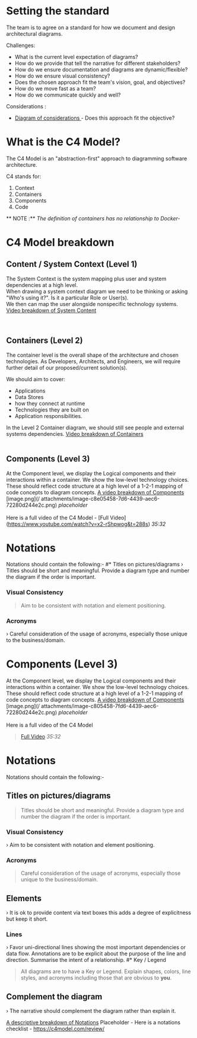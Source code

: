 # Setting the standard
The team is to agree on a standard for how we document and design architectural diagrams.

Challenges:

- What is the current level expectation of diagrams?
- How do we provide that tell the narrative for different stakeholders?
- How do we ensure documentation and diagrams are dynamic/flexible?
- How do we ensure visual consistency?
- Does the chosen approach fit the team's vision, goal, and objectives?
- How do we move fast as a team?
- How do we communicate quickly and well?
  
Considerations :
- [Diagram of considerations ](https://c4model.com/review/) - Does this approach fit the objective?

  
# What is the C4 Model?
The C4 Model is an "abstraction-first" approach to diagramming software architecture.

C4 stands for:
1. Context
2. Containers
3. Components
4. Code
   
** NOTE :** _The definition of containers has no relationship to Docker-_

# C4 Model breakdown

## Content / System Context (Level 1)

The System Context is the system mapping plus user and system dependencies at a high level.
<br>
When drawing a system context diagram we need to be thinking or asking "Who's using it?". Is it a particular Role or User(s). 
<br>
We then can map the user alongside nonspecific technology systems.
[Video breakdown of System Content](https://youtu.be/x2-rShpw0g?t=691)

<br>

## Containers (Level 2)

The container level is the overall shape of the architecture and chosen technologies.
As Developers, Architects, and Engineers, we will require further detail of our proposed/current solution(s).

We should aim to cover:
- Applications
- Data Stores
- how they connect at runtime
- Technologies they are built on
- Application responsibilities.
  
In the Level 2 Container diagram, we should still see people and external systems dependencies.
[Video breakdown of Containers ](https://youtu.be/x2-rShpw0g?t=827)
<br></br>
## Components (Level 3)
At the Component level, we display the Logical components and their interactions within a container.
We show the low-level technology choices. These should reflect code structure at a high level of a 1-2-1 mapping of code concepts to diagram concepts.
[A video breakdown of Components ](https://youtu.be/x2-rShpwog?t=1021)
[image.png](/ attachments/image-c8e05458-7d6-4439-aec6-72280d244e2c.png)
_placeholder_
<br></br>
Here is a full video of the C4 Model -
[Full Video] (https://www.youtube.com/watch?v=x2-rShpwog&t=288s) _35:32_
# Notations
Notations should contain the following:-
#* Titles on pictures/diagrams
› Titles should be short and meaningful. Provide a diagram type and number the diagram if the order is important.
### Visual Consistency
> Aim to be consistent with notation and element positioning.
### Acronyms
› Careful consideration of the usage of acronyms, especially those unique to the business/domain.

# Components (Level 3)
At the Component level, we display the Logical components and their interactions within a container.
We show the low-level technology choices. These should reflect code structure at a high level of a 1-2-1 mapping of code concepts to diagram concepts.
[A video breakdown of Components ](https://youtu.be/x2-rShpw0g?t=1021)
[image.png](/ attachments/image-c805458-7fd6-4439-aec6-72280d244e2c.png)
_placeholder_
<br></br>
Here is a full video of the C4 Model
>[Full Video](https://www.youtube.com/watch?v=x2-rSnhpw0g&t=288s)
_35:32_
# Notations
Notations should contain the following:-
## Titles on pictures/diagrams
> Titles should be short and meaningful. Provide a diagram type and number the diagram if the order is important.
### Visual Consistency
› Aim to be consistent with notation and element positioning.
### Acronyms
> Careful consideration of the usage of acronyms, especially those unique to the business/domain.
## Elements
› It is ok to provide content via text boxes this adds a degree of explicitness but keep it short.
### Lines
› Favor uni-directional lines showing the most important dependencies or data flow. Annotations are to be explicit about the purpose of the line and direction.
Summarise the intent of a relationship.
#* Key / Legend
> All diagrams are to have a Key or Legend. Explain shapes, colors, line styles, and acronyms including those that are obvious to **you**.
## Complement the diagram
› The narrative should complement the diagram rather than explain it.

[A descriptive breakdown of Notations](https://youtu.be/x2-rSnhpw0g?t=1220)
Placeholder - Here is a notations checklist - https://c4model.com/review/

